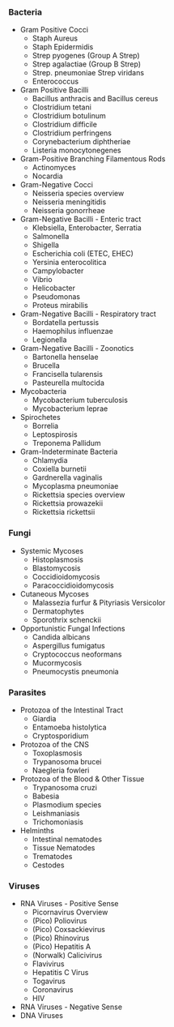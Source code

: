 ### Bacteria
- Gram Positive Cocci
	- Staph Aureus
	- Staph Epidermidis
	- Strep pyogenes (Group A Strep)
	- Strep agalactiae (Group B Strep)
	- Strep. pneumoniae Strep viridans
	- Enterococcus
- Gram Positive Bacilli
	- Bacillus anthracis and Bacillus cereus
	- Clostridium tetani
	- Clostridium botulinum
	- Clostridium difficile
	- Clostridium perfringens
	- Corynebacterium diphtheriae
	- Listeria monocytonegenes
- Gram-Positive Branching Filamentous Rods
	- Actinomyces
	- Nocardia
- Gram-Negative Cocci
	- Neisseria species overview
	- Neisseria meningitidis
	- Neisseria gonorrheae
- Gram-Negative Bacilli - Enteric tract
	- Klebsiella, Enterobacter, Serratia
	- Salmonella
	- Shigella
	- Escherichia coli (ETEC, EHEC)
	- Yersinia enterocolitica
	- Campylobacter
	- Vibrio
	- Helicobacter
	- Pseudomonas
	- Proteus mirabilis
- Gram-Negative Bacilli - Respiratory tract
	- Bordatella pertussis
	- Haemophilus influenzae
	- Legionella
- Gram-Negative Bacilli - Zoonotics
	- Bartonella henselae
	- Brucella
	- Francisella tularensis
	- Pasteurella multocida
- Mycobacteria
	- Mycobacterium tuberculosis
	- Mycobacterium leprae
- Spirochetes
	- Borrelia
	- Leptospirosis
	- Treponema Pallidum
- Gram-Indeterminate Bacteria
	- Chlamydia
	- Coxiella burnetii
	- Gardnerella vaginalis
	- Mycoplasma pneumoniae
	- Rickettsia species overview
	- Rickettsia prowazekii
	- Rickettsia rickettsii
### Fungi
- Systemic Mycoses
	- Histoplasmosis
	- Blastomycosis
	- Coccidioidomycosis
	- Paracoccidioidomycosis
- Cutaneous Mycoses
	- Malassezia furfur & Pityriasis Versicolor
	- Dermatophytes
	- Sporothrix schenckii
- Opportunistic Fungal Infections
	- Candida albicans
	- Aspergillus fumigatus
	- Cryptococcus neoformans
	- Mucormycosis
	- Pneumocystis pneumonia
### Parasites
- Protozoa of the Intestinal Tract
	- Giardia
	- Entamoeba histolytica
	- Cryptosporidium
- Protozoa of the CNS
	- Toxoplasmosis
	- Trypanosoma brucei
	- Naegleria fowleri
- Protozoa of the Blood & Other Tissue
	- Trypanosoma cruzi
	- Babesia
	- Plasmodium species
	- Leishmaniasis
	- Trichomoniasis
- Helminths 
	- Intestinal nematodes
	- Tissue Nematodes
	- Trematodes 
	- Cestodes
### Viruses
- RNA Viruses - Positive Sense
	- Picornavirus Overview
	- (Pico) Poliovirus
	- (Pico) Coxsackievirus
	- (Pico) Rhinovirus
	- (Pico) Hepatitis A
	- (Norwalk) Calicivirus
	- Flavivirus
	- Hepatitis C Virus
	- Togavirus
	- Coronavirus
	- HIV
- RNA Viruses - Negative Sense
- DNA Viruses